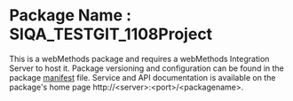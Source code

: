 # Package Name : SIQA_TESTGIT_1108Project
This is a webMethods package and requires a webMethods Integration Server to host it. Package versioning and configuration can be found in the package [manifest](./SIQA_TESTGIT_1108Project/manifest.v3) file. Service and API documentation is available on the package's home page http://&lt;server&gt;:&lt;port&gt;/&lt;packagename>.